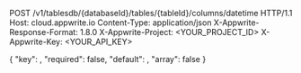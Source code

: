 POST /v1/tablesdb/{databaseId}/tables/{tableId}/columns/datetime HTTP/1.1
Host: cloud.appwrite.io
Content-Type: application/json
X-Appwrite-Response-Format: 1.8.0
X-Appwrite-Project: <YOUR_PROJECT_ID>
X-Appwrite-Key: <YOUR_API_KEY>

{
  "key": ,
  "required": false,
  "default": ,
  "array": false
}
